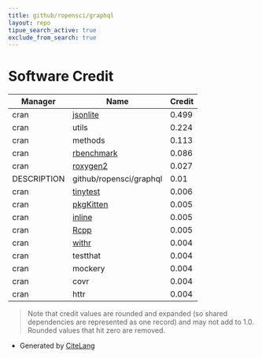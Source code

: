 ```yaml
---
title: github/ropensci/graphql
layout: repo
tipue_search_active: true
exclude_from_search: true
---
```

# Software Credit

|Manager|Name|Credit|
|-------|----|------|
|cran|[jsonlite](https://arxiv.org/abs/1403.2805 (paper))|0.499|
|cran|utils|0.224|
|cran|methods|0.113|
|cran|[rbenchmark](http://rbenchmark.googlecode.com)|0.086|
|cran|[roxygen2](https://roxygen2.r-lib.org/)|0.027|
|DESCRIPTION|github/ropensci/graphql|0.01|
|cran|[tinytest](https://github.com/markvanderloo/tinytest)|0.006|
|cran|[pkgKitten](https://github.com/eddelbuettel/pkgkitten)|0.005|
|cran|[inline](https://github.com/eddelbuettel/inline)|0.005|
|cran|[Rcpp](http://www.rcpp.org)|0.005|
|cran|[withr](https://withr.r-lib.org)|0.004|
|cran|testthat|0.004|
|cran|mockery|0.004|
|cran|covr|0.004|
|cran|httr|0.004|


> Note that credit values are rounded and expanded (so shared dependencies are represented as one record) and may not add to 1.0. Rounded values that hit zero are removed.


- Generated by [CiteLang](https://github.com/vsoch/citelang)
